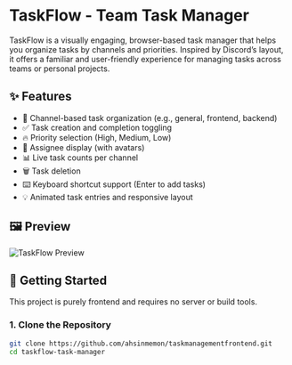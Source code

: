 # TaskFlow - Team Task Manager

TaskFlow is a visually engaging, browser-based task manager that helps you organize tasks by channels and priorities. Inspired by Discord’s layout, it offers a familiar and user-friendly experience for managing tasks across teams or personal projects.

## ✨ Features

- 📁 Channel-based task organization (e.g., general, frontend, backend)
- ✅ Task creation and completion toggling
- 🔥 Priority selection (High, Medium, Low)
- 👤 Assignee display (with avatars)
- 📊 Live task counts per channel
- 🗑️ Task deletion
- ⌨️ Keyboard shortcut support (Enter to add tasks)
- 💡 Animated task entries and responsive layout

## 🖼️ Preview

![TaskFlow Preview]((https://github.com/ahsinmemon/TaskManagementFrontEnd/blob/main/Screenshot%202025-07-12%20220829.png))

## 🚀 Getting Started

This project is purely frontend and requires no server or build tools.

### 1. Clone the Repository

```bash
git clone https://github.com/ahsinmemon/taskmanagementfrontend.git
cd taskflow-task-manager
